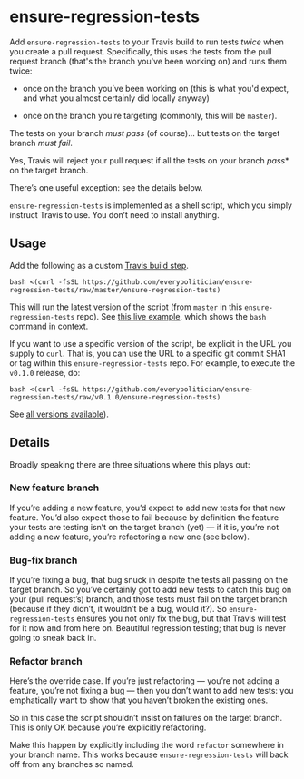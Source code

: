 # ensure-regression-tests

Add `ensure-regression-tests` to your Travis build to run tests *twice* when
you create a pull request. Specifically, this uses the tests from the pull
request branch (that's the branch you've been working on) and runs them twice:

* once on the branch you’ve been working on (this is what you'd expect, and
  what you almost certainly did locally anyway)

* once on the branch you’re targeting (commonly, this will be `master`).

The tests on your branch *must pass* (of course)... but tests on the target
branch *must fail*.

Yes, Travis will reject your pull request if all the tests on your branch
*pass** on the target branch.

There’s one useful exception: see the details below.

`ensure-regression-tests` is implemented as a shell script, which you simply
instruct Travis to use. You don’t need to install anything.

## Usage


Add the following as a custom [Travis build step](https://docs.travis-ci.com/user/customizing-the-build#Customizing-the-Build-Step).

    bash <(curl -fsSL https://github.com/everypolitician/ensure-regression-tests/raw/master/ensure-regression-tests)

This will run the latest version of the script (from `master` in this
`ensure-regression-tests` repo). 
See [this live example](https://github.com/everypolitician/viewer-sinatra/blob/6058146aa548cde2f7db9cc98ed564e01577e8ff/.travis.yml#L13),
which shows the `bash` command in context.

If you want to use a specific version of the script, be explicit in the URL you
supply to `curl`. That is, you can use the URL to a specific git commit SHA1 or
tag within this `ensure-regression-tests` repo. For example, to execute the
`v0.1.0` release, do:

    bash <(curl -fsSL https://github.com/everypolitician/ensure-regression-tests/raw/v0.1.0/ensure-regression-tests)

See [all versions available](https://github.com/everypolitician/ensure-regression-tests/releases)).

## Details

Broadly speaking there are three situations where this plays out:

### New feature branch

If you’re adding a new feature, you’d expect to add new tests for that new
feature. You’d also expect those to fail because by definition the feature your
tests are testing isn’t on the target branch (yet) — if it is, you’re not
adding a new feature, you’re refactoring a new one (see below).

### Bug-fix branch

If you’re fixing a bug, that bug snuck in despite the tests all passing on the
target branch. So you’ve certainly got to add new tests to catch this bug on
your (pull request’s) branch, and those tests must fail on the target branch
(because if they didn’t, it wouldn’t be a bug, would it?). So
`ensure-regression-tests` ensures you not only fix the bug, but that Travis
will test for it now and from here on. Beautiful regression testing; that bug
is never going to sneak back in.

### Refactor branch

Here’s the override case. If you’re just refactoring — you’re not adding a
feature, you’re not fixing a bug — then you don’t want to add new tests: you
emphatically want to show that you haven’t broken the existing ones.

So in this case the script shouldn’t insist on failures on the target branch.
This is only OK because you’re explicitly refactoring.

Make this happen by explicitly including the word `refactor` somewhere in your
branch name. This works because `ensure-regression-tests` will back off from
any branches so named.


